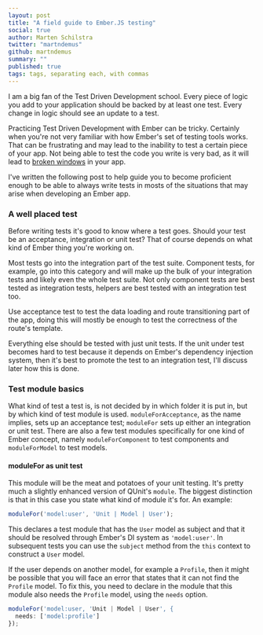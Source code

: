 ```yaml
---
layout: post
title: "A field guide to Ember.JS testing"
social: true
author: Marten Schilstra
twitter: "martndemus"
github: martndemus
summary: ""
published: true
tags: tags, separating each, with commas
---
```


I am a big fan of the Test Driven Development school. Every piece of logic you add to your application should be backed by at least one test. Every change in logic should see an update to a test.

Practicing Test Driven Development with Ember can be tricky. Certainly when you're not very familiar with how Ember's set of testing tools works. That can be frustrating and may lead to the inability to test a certain piece of your app. Not being able to test the code you write is very bad, as it will lead to [broken windows](https://en.wikipedia.org/wiki/Broken_windows_theory) in your app.

I've written the following post to help guide you to become proficient enough to be able to always write tests in mosts of the situations that may arise when developing an Ember app.

### A well placed test

Before writing tests it's good to know where a test goes. Should your test be an acceptance, integration or unit test? That of course depends on what kind of Ember thing you're working on.

Most tests go into the integration part of the test suite. Component tests, for example, go into this category and will make up the bulk of your integration tests and likely even the whole test suite. Not only component tests are best tested as integration tests, helpers are best tested with an integration test too.

Use acceptance test to test the data loading and route transitioning part of the app, doing this will mostly be enough to test the correctness of the route's template.

Everything else should be tested with just unit tests. If the unit under test becomes hard to test because it depends on Ember's dependency injection system, then it's best to promote the test to an integration test, I'll discuss later how this is done.

### Test module basics

What kind of test a test is, is not decided by in which folder it is put in, but by which kind of test module is used. `moduleForAcceptance`, as the name implies, sets up an acceptance test; `moduleFor` sets up either an integration or unit test. There are also a few test modules specifically for one kind of Ember concept, namely `moduleForComponent` to test components and `moduleForModel` to test models.


#### moduleFor as unit test

This module will be the meat and potatoes of your unit testing. It's pretty much a slightly enhanced version of QUnit's `module`. The biggest distinction is that in this case you state what kind of module it's for. An example:

```js
moduleFor('model:user', 'Unit | Model | User');
```

This declares a test module that has the `User` model as subject and that it should be resolved through Ember's DI system as `'model:user'`. In subsequent tests you can use the `subject` method from the `this` context to construct a `User` model.

If the user depends on another model, for example a `Profile`, then it might be possible that you will face an error that states that it can not find the `Profile` model. To fix this, you need to declare in the module that this module also needs the `Profile` model, using the `needs` option.

```js
moduleFor('model:user, 'Unit | Model | User', {
  needs: ['model:profile']
});
```

